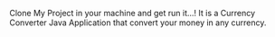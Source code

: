 Clone My Project in your machine and get run it...!
It is a Currency Converter Java Application that convert your money in any currency.
